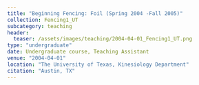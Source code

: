 ```yaml
---
title: "Beginning Fencing: Foil (Spring 2004 -Fall 2005)"
collection: Fencing1_UT
subcategory: teaching
header: 
  teaser: /assets/images/teaching/2004-04-01_Fencing1_UT.png
type: "undergraduate"
date: Undergraduate course, Teaching Assistant
venue: "2004-04-01"
location: "The University of Texas, Kinesiology Department"
citation: "Austin, TX"
---
```


